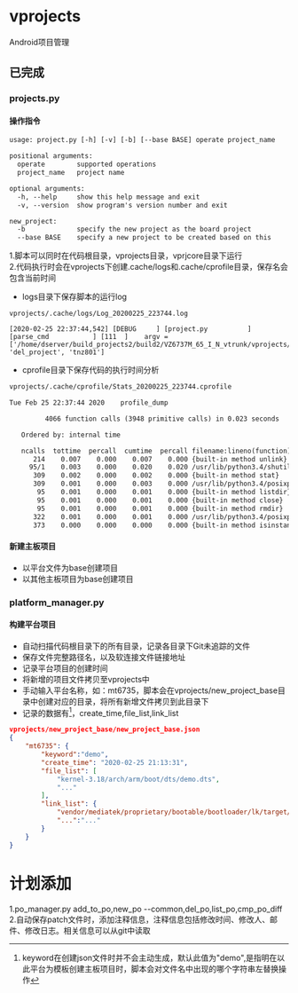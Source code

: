 
# vprojects

Android项目管理

## 已完成

### projects.py

#### 操作指令

```txt
usage: project.py [-h] [-v] [-b] [--base BASE] operate project_name

positional arguments:
  operate        supported operations
  project_name   project name

optional arguments:
  -h, --help     show this help message and exit
  -v, --version  show program's version number and exit

new_project:
  -b             specify the new project as the board project
  --base BASE    specify a new project to be created based on this
```

1.脚本可以同时在代码根目录，vprojects目录，vprjcore目录下运行  
2.代码执行时会在vprojects下创建.cache/logs和.cache/cprofile目录，保存名会包含当前时间

* logs目录下保存脚本的运行log

```log
vprojects/.cache/logs/Log_20200225_223744.log

[2020-02-25 22:37:44,542] [DEBUG     ] [project.py          ] [parse_cmd           ] [111  ]	argv = ['/home/dserver/build_projects2/build2/VZ6737M_65_I_N_vtrunk/vprojects/vprjcore/project.py', 'del_project', 'tnz801']
```

* cprofile目录下保存代码的执行时间分析

```txt
vprojects/.cache/cprofile/Stats_20200225_223744.cprofile

Tue Feb 25 22:37:44 2020    profile_dump

         4066 function calls (3948 primitive calls) in 0.023 seconds

   Ordered by: internal time

   ncalls  tottime  percall  cumtime  percall filename:lineno(function)
      214    0.007    0.000    0.007    0.000 {built-in method unlink}
     95/1    0.003    0.000    0.020    0.020 /usr/lib/python3.4/shutil.py:380(_rmtree_safe_fd)
      309    0.002    0.000    0.002    0.000 {built-in method stat}
      309    0.001    0.000    0.003    0.000 /usr/lib/python3.4/posixpath.py:70(join)
       95    0.001    0.000    0.001    0.000 {built-in method listdir}
       95    0.001    0.000    0.001    0.000 {built-in method close}
       95    0.001    0.000    0.001    0.000 {built-in method rmdir}
      322    0.001    0.000    0.001    0.000 /usr/lib/python3.4/posixpath.py:38(_get_sep)
      373    0.000    0.000    0.000    0.000 {built-in method isinstance}

```

#### 新建主板项目

* 以平台文件为base创建项目
* 以其他主板项目为base创建项目

### platform_manager.py

#### 构建平台项目

* 自动扫描代码根目录下的所有目录，记录各目录下Git未追踪的文件
* 保存文件完整路径名，以及软连接文件链接地址
* 记录平台项目的创建时间
* 将新增的项目文件拷贝至vprojects中
* 手动输入平台名称，如：mt6735，脚本会在vprojects/new_project_base目录中创建对应的目录，将所有新增文件拷贝到此目录下
* 记录的数据有[^keyword]，create_time,file_list,link_list

```json
vprojects/new_project_base/new_project_base.json
{
    "mt6735": {
        "keyword":"demo",
        "create_time": "2020-02-25 21:13:31",
        "file_list": [
            "kernel-3.18/arch/arm/boot/dts/demo.dts",
            "..."
        ],
        "link_list": {
            "vendor/mediatek/proprietary/bootable/bootloader/lk/target/demo/dct": "../../../../../../../../kernel-3.18/drivers/misc/mediatek/mach/mt6735/demo/dct",
            "...":"..."
        }
    }
}

```

# 计划添加

1.po_manager.py add_to_po,new_po --common,del_po,list_po,cmp_po_diff
2.自动保存patch文件时，添加注释信息，注释信息包括修改时间、修改人、邮件、修改日志。相关信息可以从git中读取

[^keyword]:keyword在创建json文件时并不会主动生成，默认此值为"demo",是指明在以此平台为模板创建主板项目时，脚本会对文件名中出现的哪个字符串左替换操作
